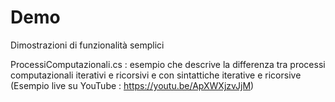# Demo
Dimostrazioni di funzionalità semplici


ProcessiComputazionali.cs : esempio che descrive la differenza tra processi computazionali iterativi e ricorsivi e con sintattiche iterative e ricorsive (Esempio live su YouTube : https://youtu.be/ApXWXjzvJjM)

